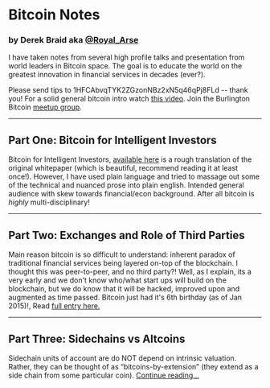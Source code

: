 # Bitcoin Notes
### by Derek Braid aka [@Royal_Arse][1]



I have taken notes from several high profile talks and presentation from world leaders in Bitcoin space.  The goal is to educate the world on the greatest innovation in financial services in decades (ever?).

Please send tips to 1HFCAbvqTYK2ZGzonNBz2xN5q46qPj8FLd -- thank you!  For a solid general bitcoin intro watch [this video][4].  Join the Burlington Bitcoin [meetup group][6].

-----------------
Part One: Bitcoin for Intelligent Investors
-----------------

Bitcoin for Intelligent Investors, [available here][2]  is a rough translation of the original whitepaper (which is beautiful, recommend reading it at least once!).  However, I have used plain language and tried to massage out some of the technical and nuanced prose into plain english. Intended general audience with skew towards financial/econ background.  After all bitcoin is *highly* multi-disciplinary!

-----------------
Part Two: Exchanges and Role of Third Parties
-----------------

Main reason bitcoin is so difficult to understand: inherent paradox of traditional financial services being layered on-top of the blockchain.  I thought this was peer-to-peer, and no third party?! Well, as I explain, its a very early and we don't know who/what start ups will build on the blockchain, but we do know that it will be hacked, improved upon and augmented as time passed.  Bitcoin just had it's 6th birthday (as of Jan 2015)!, Read [full entry here.][3]

-----------------
Part Three: Sidechains vs Altcoins 
-----------------

Sidechain units of account are do NOT depend on intrinsic valuation.  Rather, they can be thought of as “bitcoins-by-extension” (they extend as a side chain from some particular coin).  [Continue reading...][5]  



[1]: https://twitter.com/Royal_Arse
[2]: https://github.com/DeBraid/bitcoin-notes/blob/master/btc-for-intelligent-investors.md
[3]: https://github.com/DeBraid/bitcoin-notes/blob/master/bitcoin-exchanges.md
[4]: https://www.youtube.com/watch?v=l9jOJk30eQs
[5]: https://github.com/DeBraid/bitcoin-notes/blob/master/sidechains.md
[6]: http://www.meetup.com/Burlington-Bitcoin/
[7]: https://coinkite.com/u/Burlington_Bitcoin/send?cct=BTC